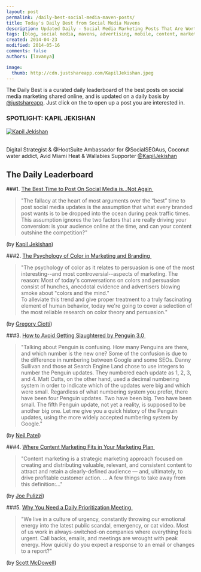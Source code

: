 ```yaml
---
layout: post
permalink: /daily-best-social-media-maven-posts/
title: Today's Daily Best from Social Media Mavens
description: Updated Daily - Social Media Marketing Posts That Are Worth Sharing
tags: [blog, social media, mavens, advertising, mobile, content, marketing, color, scheduleding, Penguin 3.0, reach, productivity]
created: 2014-04-23
modified: 2014-05-16
comments: false
authors: [lavanya]

image:
  thumb: http://cdn.justshareapp.com/KapilJekishan.jpeg
---
```


The Daily Best is a curated daily leaderboard of the best posts on social media marketing shared online, and is updated on a daily basis by [@justshareapp](http://twitter.com/justshareapp). Just click on the <i class="icon-link"></i> to open up a post you are interested in.

<div class="article-author-main border-box">
    <h3>SPOTLIGHT: KAPIL JEKISHAN</h3>
    <a href="https://twitter.com/KapilJekishan"><img src="http://cdn.justshareapp.com/KapilJekishan.jpeg" class="bio-photo large" alt="Kapil Jekishan"></a>
    <br><br>
<p>Digital Strategist & @HootSuite Ambassador for @SocialSEOAus, Coconut water addict, Avid Miami Heat & Wallabies Supporter <a href="https://twitter.com/KapilJekishan">@KapilJekishan</a> </p>
</div>

## The Daily Leaderboard

###1.  [The Best Time to Post On Social Media is...Not Again&nbsp;<i class="icon-link"></i>](http://webquacker.com.au/best-time-post-social-media-is-oh-not-again/)
>"The fallacy at the heart of most arguments over the “best” time to post social media updates is the assumption that what every branded post wants is to be dropped into the ocean during peak traffic times. This assumption ignores the two factors that are really driving your conversion: is your audience online at the time, and can your content outshine the competition?"

(by [Kapil Jekishan](https://twitter.com/KapilJekishan))


###2. [The Psychology of Color in Marketing and Branding&nbsp;<i class="icon-link"></i>](http://www.entrepreneur.com/article/233843)
>"The psychology of color as it relates to persuasion is one of the most interesting--and most controversial--aspects of marketing. 
The reason: Most of today's conversations on colors and persuasion consist of hunches, anecdotal evidence and advertisers blowing smoke about "colors and the mind."   
To alleviate this trend and give proper treatment to a truly fascinating element of human behavior, today we're going to cover a selection of the most reliable research on color theory and persuasion."

(by [Gregory Ciotti](https://twitter.com/GregoryCiotti))


###3. [How to Avoid Getting Slaughtered by Penguin 3.0&nbsp;<i class="icon-link"></i>](http://www.quicksprout.com/2014/05/14/how-to-avoid-getting-slaughtered-by-penguin-3-0/)
>"Talking about Penguin is confusing. How many Penguins are there, and which number is the new one? 
Some of the confusion is due to the difference in numbering between Google and some SEOs. Danny Sullivan and those at Search Engine Land chose to use integers to number the Penguin updates. They numbered each update as 1, 2, 3, and 4. 
Matt Cutts, on the other hand, used a decimal numbering system in order to indicate which of the updates were big and which were small. 
Regardless of what numbering system you prefer, there have been four Penguin updates. Two have been big. Two have been small. The fifth Penguin update, not yet a reality, is supposed to be another big one. 
Let me give you a quick history of the Penguin updates, using the more widely accepted numbering system by Google."

(by [Neil Patel](https://twitter.com/neilpatel))


###4. [Where Content Marketing Fits in Your Marketing Plan&nbsp;<i class="icon-link"></i>](http://contentmarketinginstitute.com/2014/05/where-content-marketing-fits-plan/)
>"Content marketing is a strategic marketing approach focused on creating and distributing valuable, relevant, and consistent content to attract and retain a clearly-defined audience — and, ultimately, to drive profitable customer action.
...
A few things to take away from this definition:..."

(by [Joe Pulizzi](https://twitter.com/JoePulizzi))


###5. [Why You Need a Daily Prioritization Meeting&nbsp;<i class="icon-link"></i>](http://99u.com/articles/22053/why-you-need-a-daily-prioritization-meeting)
>"We live in a culture of urgency, constantly throwing our emotional energy into the latest public scandal, emergency, or cat video. Most of us work in always-switched-on companies where everything feels urgent. Call backs, emails, and meetings are wrought with peak energy. How quickly do you expect a response to an email or changes to a report?"

(by [Scott McDowell](https://twitter.com/@hellomcdowell))
